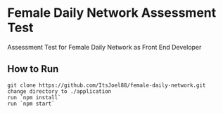 # Female Daily Network Assessment Test

Assessment Test for Female Daily Network as Front End Developer

## How to Run 
    git clone https://github.com/ItsJoel88/female-daily-network.git
    change directory to ./application
    run `npm install`
    run `npm start`
